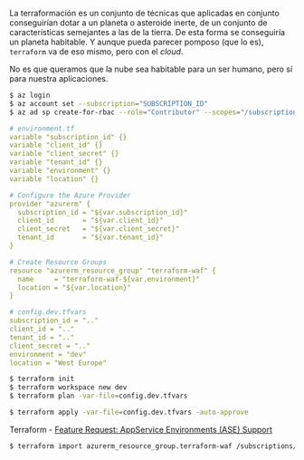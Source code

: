 La terraformación es un conjunto de técnicas que aplicadas en conjunto conseguirían dotar a un planeta o asteroide inerte, de un conjunto de características semejantes a las de la tierra. De esta forma se conseguiría un planeta habitable. Y aunque pueda parecer pomposo (que lo es), `terraform` va de eso mismo, pero con el *cloud*.

No es que queramos que la nube sea habitable para un ser humano, pero sí para nuestra aplicaciones.

```bash
$ az login
$ az account set --subscription="SUBSCRIPTION_ID"
$ az ad sp create-for-rbac --role="Contributor" --scopes="/subscriptions/SUBSCRIPTION_ID"
```

```yaml
# environment.tf
variable "subscription_id" {}
variable "client_id" {}
variable "client_secret" {}
variable "tenant_id" {}
variable "environment" {}
variable "location" {}

# Configure the Azure Provider
provider "azurerm" {
  subscription_id = "${var.subscription_id}"
  client_id       = "${var.client_id}"
  client_secret   = "${var.client_secret}"
  tenant_id       = "${var.tenant_id}"
}

# Create Resource Groups
resource "azurerm_resource_group" "terraform-waf" {
  name     = "terraform-waf-${var.environment}"
  location = "${var.location}"
}
```

```yaml
# config.dev.tfvars
subscription_id = ".."
client_id = ".."
tenant_id = ".."
client_secret = ".."
environment = "dev"
location = "West Europe"
```

```bash
$ terraform init
$ terraform workspace new dev
$ terraform plan -var-file=config.dev.tfvars
```

```bash
$ terraform apply -var-file=config.dev.tfvars -auto-approve
```

Terraform - [Feature Request: AppService Environments (ASE) Support](https://github.com/terraform-providers/terraform-provider-azurerm/issues/438)


```bash
$ terraform import azurerm_resource_group.terraform-waf /subscriptions/b8297b52-e76b-4319-b90a-568e78a75945/resourceGroups/terraform-waf-dev
```
